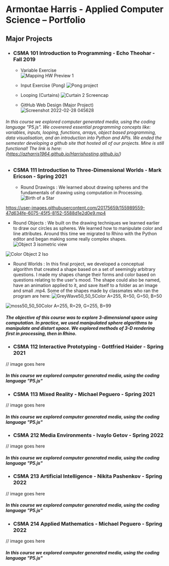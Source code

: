 # Armontae Harris - Applied Computer Science – Portfolio



## Major Projects

- ### CSMA 101 Introduction to Programming - Echo Theohar - Fall 2019
  - Variable Exercise  
![Mapping HW Preview 1](https://user-images.githubusercontent.com/20175659/155985379-f9ba96aa-022b-414e-b90c-7a554f06078a.png)

  - Input Exercise (Pong)
![Pong project](https://user-images.githubusercontent.com/20175659/155985803-588aed77-2932-447a-b7b3-f7b6124fc2d9.png)

  - Looping (Curtains)
![Curtain 2 Screencap](https://user-images.githubusercontent.com/20175659/155985967-0ee5f0e5-fe2c-414d-be96-bc9e230c8ed6.png)

  - GitHub Web Design (Major Project)
![Screenshot 2022-02-28 045628](https://user-images.githubusercontent.com/20175659/155987286-2d10c64d-fbfe-48d3-a178-3af05b75600b.png)



###### In this course we explored computer generated media, using the coding language "P5.js". We coverered essential programming concepts like: variables, inputs, looping, functions, arrays, object based programming, data visualisation, and an introduction into Python and APIs. We ended the semester developing a github site that hosted all of our projects. Mine is still functional! The link is here: (https://azharris1964.github.io/Harrishosting.github.io/)


- ### CSMA 111 Introduction to Three-Dimensional Worlds - Mark Ericson - Spring 2021

  - Round Drawings : We learned about drawing spheres and the fundamentals of drawing using computation in Processing.
![Birth of a Star](https://user-images.githubusercontent.com/20175659/155989519-993b19db-d14e-4914-8984-3da819d49c3d.png)


https://user-images.githubusercontent.com/20175659/155989559-47d634fe-6075-45f5-8152-5588d1e2d0e9.mp4

  - Round Objects : We built on the drawing techniques we learned earlier to draw our circles as spheres. We learned how to manipulate color and line attributes. Around this time we migrated to Rhino with the Python editor and began making some really complex shapes.
![Object 3 isometric view](https://user-images.githubusercontent.com/20175659/155990863-c7882add-81dc-4c11-83b8-62ffc73d00d7.png)


![Color Object 2 Iso](https://user-images.githubusercontent.com/20175659/155990439-5ed571b6-45cc-485e-bcb3-e4b55ec036af.png)

 - Round Worlds : In this final project, we developed a conceptual algorithm that created a shape based on a set of seemingly arbitrary questions. I made my shapes change their forms and color based on questions relating to the user's mood. The shape could also be named, have an animation applied to it, and save itself to a folder as an image and small .mp4. Some of the shapes made by classmates who ran the program are here:
![GreyWave50_50_5Color  A=255, R=50, G=50, B=50](https://user-images.githubusercontent.com/20175659/155991357-6ace31fa-2a66-46c0-a582-40a5574a622c.png)

![moss50_50_50Color  A=255, R=29, G=255, B=99](https://user-images.githubusercontent.com/20175659/155991537-2d075f47-85f2-4298-9675-534df49fcdcf.png)

##### The objective of this course was to explore 3-dimensional space using computation. In practice, we used manipulated sphere algorithms to manipulate and distort space. We explored methods of 3-D rendering first in processing, then in Rhino.


- ### CSMA 112 Interactive Prototyping - Gottfried Haider - Spring 2021
// image goes here 
##### In this course we explored computer generated media, using the coding language "P5.js"



- ### CSMA 113 Mixed Reality - Michael Peguero - Spring 2021
// image goes here 
##### In this course we explored computer generated media, using the coding language "P5.js"



- ### CSMA 212 Media Environments - Ivaylo Getov - Spring 2022
// image goes here 
##### In this course we explored computer generated media, using the coding language "P5.js"



- ### CSMA 213 Artificial Intelligence - Nikita Pashenkov - Spring 2022
// image goes here 
##### In this course we explored computer generated media, using the coding language "P5.js"



- ### CSMA 214 Applied Mathematics - Michael Peguero - Spring 2022
// image goes here 
##### In this course we explored computer generated media, using the coding language "P5.js"




